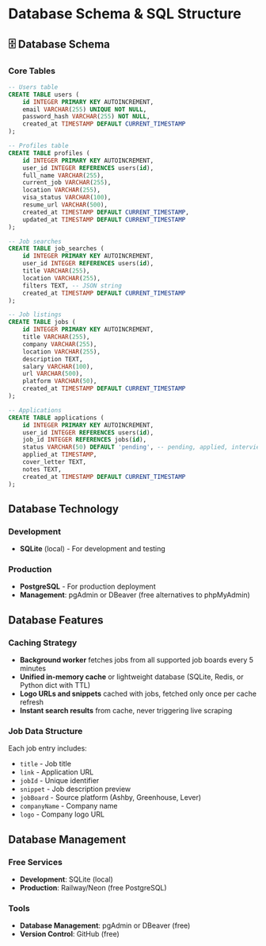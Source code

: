 # Database Schema & SQL Structure

## 🗄️ Database Schema

### Core Tables

```sql
-- Users table
CREATE TABLE users (
    id INTEGER PRIMARY KEY AUTOINCREMENT,
    email VARCHAR(255) UNIQUE NOT NULL,
    password_hash VARCHAR(255) NOT NULL,
    created_at TIMESTAMP DEFAULT CURRENT_TIMESTAMP
);

-- Profiles table  
CREATE TABLE profiles (
    id INTEGER PRIMARY KEY AUTOINCREMENT,
    user_id INTEGER REFERENCES users(id),
    full_name VARCHAR(255),
    current_job VARCHAR(255),
    location VARCHAR(255),
    visa_status VARCHAR(100),
    resume_url VARCHAR(500),
    created_at TIMESTAMP DEFAULT CURRENT_TIMESTAMP,
    updated_at TIMESTAMP DEFAULT CURRENT_TIMESTAMP
);

-- Job searches
CREATE TABLE job_searches (
    id INTEGER PRIMARY KEY AUTOINCREMENT,
    user_id INTEGER REFERENCES users(id),
    title VARCHAR(255),
    location VARCHAR(255),
    filters TEXT, -- JSON string
    created_at TIMESTAMP DEFAULT CURRENT_TIMESTAMP
);

-- Job listings
CREATE TABLE jobs (
    id INTEGER PRIMARY KEY AUTOINCREMENT,
    title VARCHAR(255),
    company VARCHAR(255),
    location VARCHAR(255),
    description TEXT,
    salary VARCHAR(100),
    url VARCHAR(500),
    platform VARCHAR(50),
    created_at TIMESTAMP DEFAULT CURRENT_TIMESTAMP
);

-- Applications
CREATE TABLE applications (
    id INTEGER PRIMARY KEY AUTOINCREMENT,
    user_id INTEGER REFERENCES users(id),
    job_id INTEGER REFERENCES jobs(id),
    status VARCHAR(50) DEFAULT 'pending', -- pending, applied, interviewed, rejected
    applied_at TIMESTAMP,
    cover_letter TEXT,
    notes TEXT,
    created_at TIMESTAMP DEFAULT CURRENT_TIMESTAMP
);
```

## Database Technology

### Development
- **SQLite** (local) - For development and testing

### Production
- **PostgreSQL** - For production deployment
- **Management**: pgAdmin or DBeaver (free alternatives to phpMyAdmin)

## Database Features

### Caching Strategy
- **Background worker** fetches jobs from all supported job boards every 5 minutes
- **Unified in-memory cache** or lightweight database (SQLite, Redis, or Python dict with TTL)
- **Logo URLs and snippets** cached with jobs, fetched only once per cache refresh
- **Instant search results** from cache, never triggering live scraping

### Job Data Structure
Each job entry includes:
- `title` - Job title
- `link` - Application URL
- `jobId` - Unique identifier
- `snippet` - Job description preview
- `jobBoard` - Source platform (Ashby, Greenhouse, Lever)
- `companyName` - Company name
- `logo` - Company logo URL

## Database Management

### Free Services
- **Development**: SQLite (local)
- **Production**: Railway/Neon (free PostgreSQL)

### Tools
- **Database Management**: pgAdmin or DBeaver (free)
- **Version Control**: GitHub (free) 